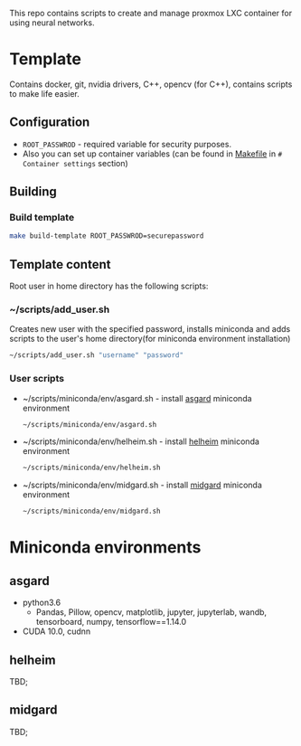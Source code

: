 This repo contains scripts to create and manage proxmox LXC container for using neural networks.

# Template
Contains docker, git, nvidia drivers, C++, opencv (for C++), contains scripts to make life easier.
## Configuration 
* `ROOT_PASSWROD` - required variable for security purposes.
* Also you can set up container variables (can be found in [Makefile](./Makefile) in `# Container settings` section)

## Building 
### Build template
```bash
make build-template ROOT_PASSWROD=securepassword
```
## Template content
Root user in home directory has the following scripts:
### ~/scripts/add_user.sh
Creates new user with the specified password, installs miniconda and adds scripts to the user's home directory(for miniconda environment installation)
```bash
~/scripts/add_user.sh "username" "password"
```
### User scripts
* ~/scripts/miniconda/env/asgard.sh - install [asgard](#asgard) miniconda environment
    ```bash
    ~/scripts/miniconda/env/asgard.sh
    ```
* ~/scripts/miniconda/env/helheim.sh - install [helheim](#helheim) miniconda environment
    ```bash
    ~/scripts/miniconda/env/helheim.sh
    ```
* ~/scripts/miniconda/env/midgard.sh - install [midgard](#midgard) miniconda environment
    ```bash
    ~/scripts/miniconda/env/midgard.sh
    ```

# Miniconda environments
## asgard
* python3.6
    * Pandas, Pillow, opencv, matplotlib, jupyter, jupyterlab, wandb, tensorboard, numpy, tensorflow==1.14.0
* CUDA 10.0, cudnn

## helheim
TBD;
## midgard
TBD;